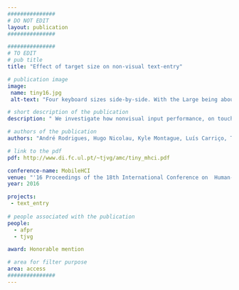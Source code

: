 ```yaml
---
###############
# DO NOT EDIT
layout: publication
###############

###############
# TO EDIT
# pub title
title: "Effect of target size on non-visual text-entry"

# publication image
image:
 name: tiny16.jpg
 alt-text: "Four keyboard sizes side-by-side. With the Large being about the same size as the other three, with keys of 15mm. With Medium being bigger than the size of the remaining two, with keys of 10 mm. Small with keys of 5mm. Tiny with keys of size 2.5mm." # provide a short description for the image #a11y

# short description of the publication
description: " We investigate how nonvisual input performance, on touchscreens, varies with four QWERTY keyboard sizes (ranging from 15mm to 2.5mm). This paper presents an analysis of typing performance and touch behaviors discussing its implications."

# authors of the publication
authors: "André Rodrigues, Hugo Nicolau, Kyle Montague, Luís Carriço, Tiago Guerreiro"

# link to the pdf
pdf: http://www.di.fc.ul.pt/~tjvg/amc/tiny_mhci.pdf

conference-name: MobileHCI
venue: "'16 Proceedings of the 18th International Conference on  Human-Computer Interaction with Mobile Devices and Services, Pages 47-52, Florence, Italy — September 06 - 09, 2016"
year: 2016

projects:
 - text_entry
 
# people associated with the publication
people:
  - afpr
  - tjvg

award: Honorable mention

# area for filter purpose
area: access
###############
---
```

